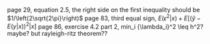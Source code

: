 page 29, equation 2.5, the right side on the first inequality should be $1/\left(2\sqrt{2\pi}\right)$
page 83, third equal sign, $E(\epsilon^2|x) + E\left[(\hat{y} - E(y|x))^2|x\right]$
page 86, exercise 4.2 part 2, min_i {\lambda_i}^2 \leq h^2? maybe? but rayleigh-ritz theorem??